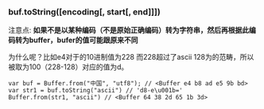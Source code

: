 ### buf.toString\(\[encoding\[, start\[, end\]\]\]\)

注意点: **如果不是以某种编码（不是原始正确编码）转为字符串，然后再根据此编码转为buffer，bufer的值可能跟原来不同**

为什么呢？比如e4对于的10进制值为228 而228超过了ascii 128为的范畴，所以被取为100（228-128）对应的值为d。

```
var buf = Buffer.from("中国", "utf8"); // <Buffer e4 b8 ad e5 9b bd>
var str1 = buf.toString("ascii") // 'd8-e\u001b='
Buffer.from(str1, "ascii") // <Buffer 64 38 2d 65 1b 3d>
```



